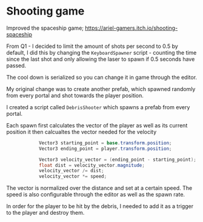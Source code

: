 # Shooting game

Improved the spaceship game;
https://ariel-gamers.itch.io/shooting-spaceship

From Q1 - I decided to limit the amount of shots per second to 0.5 by default, I did this by changing the `KeyboardSpawner` script - counting the time since the last shot 
and only allowing the laser to spawn if 0.5 seconds have passed.

The cool down is serialized so you can change it in game through the editor.

My original change was to create another prefab, which spawned randomly from every portal and shot towards the player position.

I created a script called `DebrisShooter` which spawns a prefab from every portal.

Each spawn first calculates the vector of the player as well as its current position
it then calcualtes the vector needed for the velocity
```csharp
            Vector3 starting_point = base.transform.position;
            Vector3 ending_point = player.transform.position;

            Vector3 velocity_vector = (ending_point - starting_point);
            float dist = velocity_vector.magnitude;
            velocity_vector /= dist;
            velocity_vector *= speed;
```
The vector is normalized over the distance and set at a certain speed. The speed is also configurable through the editor as well as the spawn rate. 

In order for the player to be hit by the debris, I needed to add it as a trigger to the player and destroy them. 
